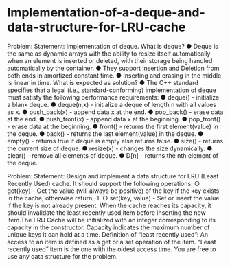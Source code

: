 # Implementation-of-a-deque-and-data-structure-for-LRU-cache

Problem:
Statement:​ Implementation of deque.
What is deque?
● Deque is the same as dynamic arrays with the ability to resize itself
automatically when an element is inserted or deleted, with their
storage being handled automatically by the container.
● They support insertion and Deletion from both ends in amortized
constant time.
● Inserting and erasing in the middle is linear in time.
What is expected as solution?
● The C++ standard specifies that a legal (i.e., standard-conforming)
implementation of deque must satisfy the following performance
requirements:
	● deque() - initialize a blank deque.
	● deque(n,x) - initialize a deque of length n with all values as x.
	● push_back(x) - append data x at the end.
	● pop_back() - erase data at the end.
	● push_front(x) - append data x at the beginning.
	● pop_front() - erase data at the beginning.
	● front() - returns the first element(value) in the deque.
	● back() - returns the last element(value) in the deque.
	● empty() - returns true if deque is empty else returns false.
	● size() - returns the current size of deque.
	● resize(x) - changes the size dynamically.
	● clear() - remove all elements of deque.
	● D[n] - returns the nth element of the deque.


Problem:
Statement:​ Design and implement a data structure for LRU (Least
Recently Used) cache. It should support the following operations:
○ get(key) - Get the value (will always be positive) of the key if the key
exists in the cache, otherwise return -1.
○ set(key, value) - Set or insert the value if the key is not already
present. When the cache reaches its capacity, it should invalidate the
least recently used item before inserting the new item.The LRU Cache will be initialized with an integer corresponding to its
capacity in the constructor. Capacity indicates the maximum number
of unique keys it can hold at a time.
Definition of “least recently used”: An access to an item is defined as a
get or a set operation of the item. “Least recently used” item is the one
with the oldest access time. You are free to use any data structure for
the problem.
